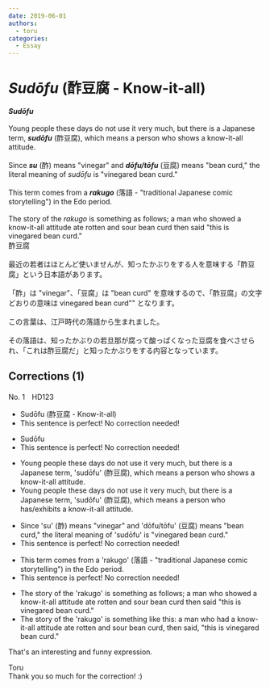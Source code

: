 ```yaml
---
date: 2019-06-01
authors:
  - toru
categories:
  - Essay
---
```


<h1 id="subject_show"><strong><em>Sudōfu</strong></em> (酢豆腐 - Know-it-all)</h1>
<div class="date" hidden>Jun 1, 2019 22:21</div>
<div id="post"><div id="body_show_ori">
<strong><em>Sudōfu</strong></em><br/><br/>Young people these days do not use it very much, but there is a Japanese term, <strong><em>sudōfu</em></strong> (酢豆腐), which means a person who shows a know-it-all attitude.<br/><br/>Since <strong><em>su</em></strong> (酢) means "vinegar" and <strong><em>dōfu/tōfu</em></strong> (豆腐) means "bean curd," the literal meaning of <em>sudōfu</em> is "vinegared bean curd."<br/><br/>This term comes from a <strong><em>rakugo</em></strong> (落語 - "traditional Japanese comic storytelling") in the Edo period.<br/><br/>The story of the <em>rakugo</em> is something as follows; a man who showed a know-it-all attitude ate rotten and sour bean curd then said "this is vinegared bean curd."
</div></div>

<!-- more -->

<div id="post_ja"><div id="body_show_mo">
酢豆腐<br/><br/>最近の若者はほとんど使いませんが、知ったかぶりをする人を意味する「酢豆腐」という日本語があります。<br/><br/>「酢」は "vinegar"、「豆腐」は "bean curd" を意味するので、「酢豆腐」の文字どおりの意味は vinegared bean curd"" となります。<br/><br/>この言葉は、江戸時代の落語から生まれました。<br/><br/>その落語は、知ったかぶりの若旦那が腐って酸っぱくなった豆腐を食べさせられ、「これは酢豆腐だ」と知ったかぶりをする内容となっています。
</div></div>

## Corrections (1)
<div id="block"><div class="first_name"> No. 1　<span class="just_name">HD123</span></div><div id="block2">
<ul class="correction_field">
<li class="incorrect">Sudōfu (酢豆腐 - Know-it-all)</li>
<li class="corrected perfect">This sentence is perfect! No correction needed!</li>
</ul>
<ul class="correction_field">
<li class="incorrect">Sudōfu</li>
<li class="corrected perfect">This sentence is perfect! No correction needed!</li>
</ul>
<ul class="correction_field">
<li class="incorrect">Young people these days do not use it very much, but there is a Japanese term, 'sudōfu' (酢豆腐), which means a person who shows a know-it-all attitude.</li>
<li class="corrected correct">
Young people these days do not use it very much, but there is a Japanese term, 'sudōfu' (酢豆腐), which means a person who has/exhibits a know-it-all attitude.
</li>
</ul>
<ul class="correction_field">
<li class="incorrect">Since 'su' (酢) means "vinegar" and 'dōfu/tōfu' (豆腐) means "bean curd," the literal meaning of 'sudōfu' is "vinegared bean curd."</li>
<li class="corrected perfect">This sentence is perfect! No correction needed!</li>
</ul>
<ul class="correction_field">
<li class="incorrect">This term comes from a 'rakugo' (落語 - "traditional Japanese comic storytelling") in the Edo period.</li>
<li class="corrected perfect">This sentence is perfect! No correction needed!</li>
</ul>
<ul class="correction_field">
<li class="incorrect">The story of the 'rakugo' is something as follows; a man who showed a know-it-all attitude ate rotten and sour bean curd then said "this is vinegared bean curd."</li>
<li class="corrected correct">
The story of the 'rakugo' is something like this: a man who had a know-it-all attitude ate rotten and sour bean curd, then said, "this is vinegared bean curd."
</li>
</ul>
<p class="comment_small">
 That's an interesting and funny expression.
</p>

</div><div class="name"><span class="just_name">Toru</span><br>
Thank you so much for the correction! :)
</div>
</div>
